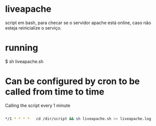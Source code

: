 # liveapache
script em bash, para checar se o servidor apache está online, caso não esteja reinicialize o serviço.


# running

$ sh liveapache.sh

# Can be configured by cron to be called from time to time

Calling the script every 1 minute

```sh

*/1 * * * *   cd /dir/script && sh liveapache.sh >> liveapache.log

```